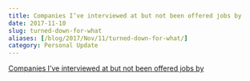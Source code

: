 ```yaml
---
title: Companies I’ve interviewed at but not been offered jobs by
date: 2017-11-10
slug: turned-down-for-what
aliases: [/blog/2017/Nov/11/turned-down-for-what/]
category: Personal Update
---
```


<a class="twitter-moment" href="https://twitter.com/i/moments/838081457788694528?ref_src=twsrc%5Etfw">Companies I’ve interviewed at but not been offered jobs by</a> <script async src="https://platform.twitter.com/widgets.js" charset="utf-8"></script>
